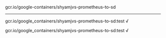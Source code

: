 gcr.io/google-containers/shyamjvs-prometheus-to-sd 

----
gcr.io/google_containers/shyamjvs-prometheus-to-sd:test √

gcr.io/google_containers/shyamjvs-prometheus-to-sd:test √

